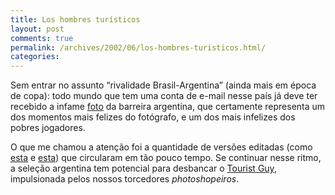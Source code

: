 ```yaml
---
title: Los hombres turísticos
layout: post
comments: true
permalink: /archives/2002/06/los-hombres-turisticos.html/
categories:
---
```

Sem entrar no assunto &#8220;rivalidade Brasil-Argentina&#8221; (ainda mais em época de copa): todo mundo que tem uma conta de e-mail nesse país já deve ter recebido a infame <a href="/img/blig/argentinaoriginal.jpg" >foto</a> da barreira argentina, que certamente representa um dos momentos mais felizes do fotógrafo, e um dos mais infelizes dos pobres jogadores.

O que me chamou a atenção foi a quantidade de versões editadas (como <a href="/img/blig/argentinav1.jpg" >esta</a> e <a href="/img/blig/argentinav2.jpg" >esta</a>) que circularam em tão pouco tempo. Se continuar nesse ritmo, a seleção argentina tem potencial para desbancar o <a href="http://urbanlegends.about.com/library/blphoto-wtc.htm" >Tourist Guy</a>, impulsionada pelos nossos torcedores *photoshopeiros*.